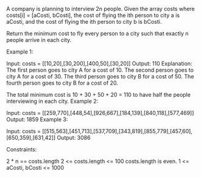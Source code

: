 A company is planning to interview 2n people. Given the array costs where costs[i] = [aCosti, bCosti], the cost of flying the ith person to city a is aCosti, and the cost of flying the ith person to city b is bCosti.

Return the minimum cost to fly every person to a city such that exactly n people arrive in each city.

 

Example 1:

Input: costs = [[10,20],[30,200],[400,50],[30,20]]
Output: 110
Explanation: 
The first person goes to city A for a cost of 10.
The second person goes to city A for a cost of 30.
The third person goes to city B for a cost of 50.
The fourth person goes to city B for a cost of 20.

The total minimum cost is 10 + 30 + 50 + 20 = 110 to have half the people interviewing in each city.
Example 2:

Input: costs = [[259,770],[448,54],[926,667],[184,139],[840,118],[577,469]]
Output: 1859
Example 3:

Input: costs = [[515,563],[451,713],[537,709],[343,819],[855,779],[457,60],[650,359],[631,42]]
Output: 3086
 

Constraints:

2 * n == costs.length
2 <= costs.length <= 100
costs.length is even.
1 <= aCosti, bCosti <= 1000